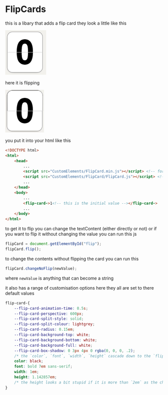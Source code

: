 # FlipCards

this is a libary that adds a flip card they look a little like this

![FlipCard Image](https://github.com/RJ-Infinity/CustomElements/blob/main/src/FlipCard/FlipCardImage.png?raw=true)

here it is flipping

![FlipCard Gif](https://github.com/RJ-Infinity/CustomElements/blob/main/src/FlipCard/FlipCardClock.gif?raw=true)

you put it into your html like this
```html
<!DOCTYPE html>
<html>
	<head>
		...
		<script src="CustomElements/FlipCard.min.js"></script> <!-- for the minified version -->
		<script src="CustomElements/FlipCard/FlipCard.js"></script> <!-- for the source version -->
		...
	</head>
	<body>
		...
		<flip-card->1<!-- this is the initial value --></flip-card->
		...
	</body>
</html>
```

to get it to flip you can change the textContent (either directly or not) or if you want to flip it without changing the value you can run this js

```js
flipCard = document.getElementById("flip");
flipCard.flip();
```
to change the contents without flipping the card you can run this
```js
flipCard.changeNoFlip(newValue);
```
where `newValue` is anything that can become a string

it also has a range of customisation options here they all are set to there default values
```css
flip-card-{
	--flip-card-animation-time: 0.5s;
	--flip-card-perspective: 600px;
	--flip-card-split-style: solid;
	--flip-card-split-colour: lightgrey;
	--flip-card-radius: 0.15em;
	--flip-card-background-top: white;
	--flip-card-background-bottom: white;
	--flip-card-background-full: white;
	--flip-card-box-shadow: 0 3px 4px 0 rgba(0, 0, 0, .2);
	/* the `color`, `font`, `width`, `height` cascade down to the `flip-card-` like so */
	color: black;
	font: bold 7em sans-serif;
	width: 1em;
	height: 1.142857em;
	/* the height looks a bit stupid if it is more than `2em` as the character is just on the top row*/
}
```